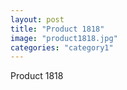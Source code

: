 ```yaml
---
layout: post
title: "Product 1818"
image: "product1818.jpg"
categories: "category1"
---
```

Product 1818
